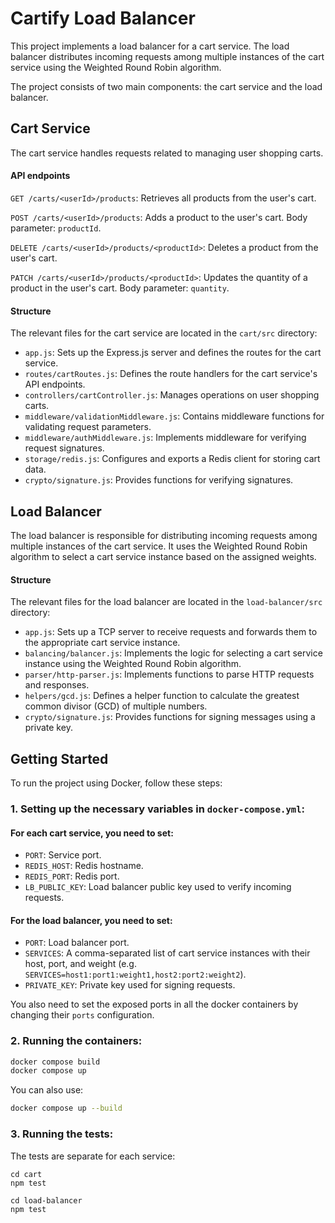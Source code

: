 # Cartify Load Balancer

This project implements a load balancer for a cart service. The load balancer distributes incoming requests among multiple instances of the cart service using the Weighted Round Robin algorithm.

The project consists of two main components: the cart service and the load balancer.

## Cart Service

The cart service handles requests related to managing user shopping carts.

#### API endpoints

`GET /carts/<userId>/products`: Retrieves all products from the user's cart.
   
`POST /carts/<userId>/products`: Adds a product to the user's cart. Body parameter: `productId`.

`DELETE /carts/<userId>/products/<productId>`: Deletes a product from the user's cart.
   
`PATCH /carts/<userId>/products/<productId>`: Updates the quantity of a product in the user's cart. Body parameter: `quantity`.

#### Structure
The relevant files for the cart service are located in the `cart/src` directory:

- `app.js`: Sets up the Express.js server and defines the routes for the cart service.
- `routes/cartRoutes.js`: Defines the route handlers for the cart service's API endpoints.
- `controllers/cartController.js`: Manages operations on user shopping carts.
- `middleware/validationMiddleware.js`: Contains middleware functions for validating request parameters.
- `middleware/authMiddleware.js`: Implements middleware for verifying request signatures.
- `storage/redis.js`: Configures and exports a Redis client for storing cart data.
- `crypto/signature.js`: Provides functions for verifying signatures.

## Load Balancer

The load balancer is responsible for distributing incoming requests among multiple instances of the cart service. It uses the Weighted Round Robin algorithm to select a cart service instance based on the assigned weights.

#### Structure
The relevant files for the load balancer are located in the `load-balancer/src` directory:

- `app.js`: Sets up a TCP server to receive requests and forwards them to the appropriate cart service instance.
- `balancing/balancer.js`: Implements the logic for selecting a cart service instance using the Weighted Round Robin algorithm.
- `parser/http-parser.js`: Implements functions to parse HTTP requests and responses.
- `helpers/gcd.js`: Defines a helper function to calculate the greatest common divisor (GCD) of multiple numbers.
- `crypto/signature.js`: Provides functions for signing messages using a private key.

## Getting Started

To run the project using Docker, follow these steps:

### 1. Setting up the necessary variables in `docker-compose.yml`:

#### For each cart service, you need to set:
 - `PORT`: Service port.
 - `REDIS_HOST`: Redis hostname.
 - `REDIS_PORT`: Redis port.
 - `LB_PUBLIC_KEY`: Load balancer public key used to verify incoming requests.

#### For the load balancer, you need to set:
 - `PORT`: Load balancer port.
 - `SERVICES`: A comma-separated list of cart service instances with their host, port, and weight (e.g. `SERVICES=host1:port1:weight1,host2:port2:weight2`).
 - `PRIVATE_KEY`: Private key used for signing requests.

You also need to set the exposed ports in all the docker containers by changing their `ports` configuration.
### 2. Running the containers:

  ```bash
  docker compose build
  docker compose up
  ```
  You can also use:
  ```bash
  docker compose up --build
  ```

### 3. Running the tests:
  The tests are separate for each service:
  ```
  cd cart
  npm test
  ```
  
  ```
  cd load-balancer
  npm test
  ```
